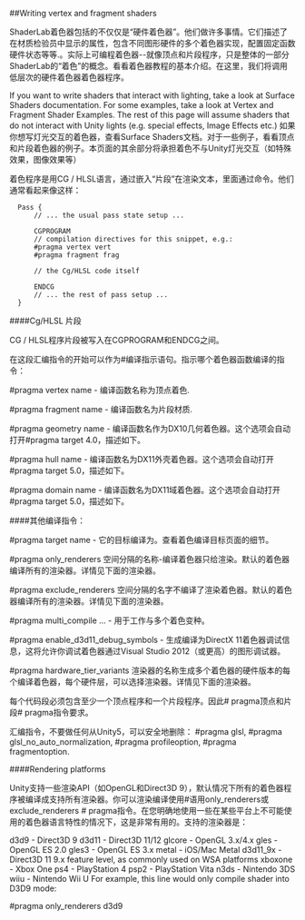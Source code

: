 ##Writing vertex and fragment shaders

ShaderLab着色器包括的不仅仅是“硬件着色器”。他们做许多事情。它们描述了在材质检验员中显示的属性，包含不同图形硬件的多个着色器实现，配置固定函数硬件状态等等.。实际上可编程着色器--就像顶点和片段程序，只是整体的一部分ShaderLab的“着色”的概念。看看着色器教程的基本介绍。在这里，我们将调用低层次的硬件着色器着色器程序。

If you want to write shaders that interact with lighting, take a look at Surface Shaders documentation. For some examples, take a look at Vertex and Fragment Shader Examples. The rest of this page will assume shaders that do not interact with Unity lights (e.g. special effects, Image Effects etc.)
如果你想写灯光交互的着色器，查看Surface Shaders文档。对于一些例子，看看顶点和片段着色器的例子。本页面的其余部分将承担着色不与Unity灯光交互（如特殊效果，图像效果等）

着色程序是用CG / HLSL语言，通过嵌入“片段”在渲染文本，里面通过命令。他们通常看起来像这样：

```
  Pass {
      // ... the usual pass state setup ...
      
      CGPROGRAM
      // compilation directives for this snippet, e.g.:
      #pragma vertex vert
      #pragma fragment frag
      
      // the Cg/HLSL code itself
      
      ENDCG
      // ... the rest of pass setup ...
  }
```

####Cg/HLSL 片段

CG / HLSL程序片段被写入在CGPROGRAM和ENDCG之间。

在这段汇编指令的开始可以作为#编译指示语句。指示哪个着色器函数编译的指令：

\#pragma vertex name - 编译函数名称为顶点着色.

\#pragma fragment name - 编译函数名为片段材质.

\#pragma geometry name - 编译函数名作为DX10几何着色器。这个选项会自动打开#pragma target 4.0，描述如下。

\#pragma hull name - 编译函数名为DX11外壳着色器。这个选项会自动打开#pragma target 5.0，描述如下。

\#pragma domain name - 编译函数名为DX11域着色器。这个选项会自动打开#pragma target 5.0，描述如下。

####其他编译指令：

\#pragma target name - 它的目标编译为。查看着色编译目标页面的细节。

\#pragma only_renderers 空间分隔的名称-编译着色器只给渲染。默认的着色器编译所有的渲染器。详情见下面的渲染器。

\#pragma exclude_renderers 空间分隔的名字不编译了渲染着色器。默认的着色器编译所有的渲染器。详情见下面的渲染器。

\#pragma multi_compile … - 用于工作与多个着色变种。

\#pragma enable_d3d11_debug_symbols - 生成编译为DirectX 11着色器调试信息，这将允许你调试着色器通过Visual Studio 2012（或更高）的图形调试器。

\#pragma hardware_tier_variants 渲染器的名称生成多个着色器的硬件版本的每个编译着色器，每个硬件层，可以选择渲染器。详情见下面的渲染器。

每个代码段必须包含至少一个顶点程序和一个片段程序。因此# pragma顶点和片段# pragma指令要求。

汇编指令，不要做任何从Unity5，可以安全地删除： #pragma glsl, #pragma glsl_no_auto_normalization, #pragma profileoption, #pragma fragmentoption.

####Rendering platforms

Unity支持一些渲染API（如OpenGL和Direct3D 9），默认情况下所有的着色器程序被编译成支持所有渲染器。你可以渲染编译使用#语用only_renderers或exclude_renderers # pragma指令。在您明确地使用一些在某些平台上不可能使用的着色器语言特性的情况下，这是非常有用的。支持的渲染器是：

d3d9 - Direct3D 9
d3d11 - Direct3D 11/12
glcore - OpenGL 3.x/4.x
gles - OpenGL ES 2.0
gles3 - OpenGL ES 3.x
metal - iOS/Mac Metal
d3d11_9x - Direct3D 11 9.x feature level, as commonly used on WSA platforms
xboxone - Xbox One
ps4 - PlayStation 4
psp2 - PlayStation Vita
n3ds - Nintendo 3DS
wiiu - Nintendo Wii U
For example, this line would only compile shader into D3D9 mode:

#pragma only_renderers d3d9
